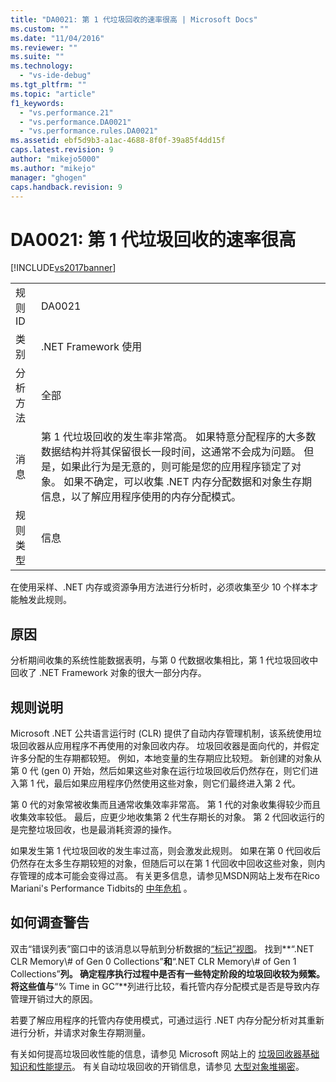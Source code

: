 ```yaml
---
title: "DA0021: 第 1 代垃圾回收的速率很高 | Microsoft Docs"
ms.custom: ""
ms.date: "11/04/2016"
ms.reviewer: ""
ms.suite: ""
ms.technology: 
  - "vs-ide-debug"
ms.tgt_pltfrm: ""
ms.topic: "article"
f1_keywords: 
  - "vs.performance.21"
  - "vs.performance.DA0021"
  - "vs.performance.rules.DA0021"
ms.assetid: ebf5d9b3-a1ac-4688-8f0f-39a85f4dd15f
caps.latest.revision: 9
author: "mikejo5000"
ms.author: "mikejo"
manager: "ghogen"
caps.handback.revision: 9
---
```

# DA0021: 第 1 代垃圾回收的速率很高
[!INCLUDE[vs2017banner](../code-quality/includes/vs2017banner.md)]

|||  
|-|-|  
|规则 ID|DA0021|  
|类别|.NET Framework 使用|  
|分析方法|全部|  
|消息|第 1 代垃圾回收的发生率非常高。  如果特意分配程序的大多数数据结构并将其保留很长一段时间，这通常不会成为问题。  但是，如果此行为是无意的，则可能是您的应用程序锁定了对象。  如果不确定，可以收集 .NET 内存分配数据和对象生存期信息，以了解应用程序使用的内存分配模式。|  
|规则类型|信息|  
  
 在使用采样、.NET 内存或资源争用方法进行分析时，必须收集至少 10 个样本才能触发此规则。  
  
## 原因  
 分析期间收集的系统性能数据表明，与第 0 代数据收集相比，第 1 代垃圾回收中回收了 .NET Framework 对象的很大一部分内存。  
  
## 规则说明  
 Microsoft .NET 公共语言运行时 \(CLR\) 提供了自动内存管理机制，该系统使用垃圾回收器从应用程序不再使用的对象回收内存。  垃圾回收器是面向代的，并假定许多分配的生存期都较短。  例如，本地变量的生存期应比较短。  新创建的对象从第 0 代 \(gen 0\) 开始，然后如果这些对象在运行垃圾回收后仍然存在，则它们进入第 1 代，最后如果应用程序仍然使用这些对象，则它们最终进入第 2 代。  
  
 第 0 代的对象常被收集而且通常收集效率非常高。  第 1 代的对象收集得较少而且收集效率较低。  最后，应更少地收集第 2 代生存期长的对象。  第 2 代回收运行的是完整垃圾回收，也是最消耗资源的操作。  
  
 如果发生第 1 代垃圾回收的发生率过高，则会激发此规则。  如果在第 0 代回收后仍然存在太多生存期较短的对象，但随后可以在第 1 代回收中回收这些对象，则内存管理的成本可能会变得过高。  有关更多信息，请参见MSDN网站上发布在Rico Mariani's Performance Tidbits的 [中年危机](http://go.microsoft.com/fwlink/?LinkId=177835) 。  
  
## 如何调查警告  
 双击“错误列表”窗口中的该消息以导航到分析数据的[“标记”视图](../profiling/marks-view.md)。  找到**“.NET CLR Memory\\\# of Gen 0 Collections”**和**“.NET CLR Memory\\\# of Gen 1 Collections”**列。  确定程序执行过程中是否有一些特定阶段的垃圾回收较为频繁。  将这些值与**“% Time in GC”**列进行比较，看托管内存分配模式是否是导致内存管理开销过大的原因。  
  
 若要了解应用程序的托管内存使用模式，可通过运行 .NET 内存分配分析对其重新进行分析，并请求对象生存期测量。  
  
 有关如何提高垃圾回收性能的信息，请参见 Microsoft 网站上的 [垃圾回收器基础知识和性能提示](http://go.microsoft.com/fwlink/?LinkId=148226)。  有关自动垃圾回收的开销信息，请参见 [大型对象堆揭密](http://go.microsoft.com/fwlink/?LinkId=177836)。